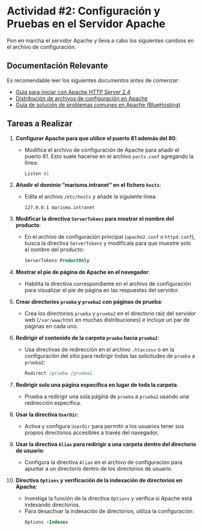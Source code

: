 # Actividad #2: Configuración y Pruebas en el Servidor Apache

Pon en marcha el servidor Apache y lleva a cabo los siguientes cambios en el archivo de configuración.

## Documentación Relevante

Es recomendable leer los siguientes documentos antes de comenzar:

- [Guía para iniciar con Apache HTTP Server 2.4](https://httpd.apache.org/docs/2.4/getting-started.html)
- [Distribución de archivos de configuración en Apache](http://wiki.apache.org/httpd/DistrosDefaultLayout#Win32_.28Apache_httpd_2.2.29)
- [Guía de solución de problemas comunes en Apache (BlueHosting)](https://docs.bluehosting.cl/troubleshooting/servidores/guia-de-solucion-de-problemas-comunes-de-apache.html)

## Tareas a Realizar

1. **Configurar Apache para que utilice el puerto 81 además del 80**:
   - Modifica el archivo de configuración de Apache para añadir el puerto 81. Esto suele hacerse en el archivo `ports.conf` agregando la línea:
     ```apache
     Listen 81
     ```

2. **Añadir el dominio “marisma.intranet” en el fichero `hosts`**:
   - Edita el archivo `/etc/hosts` y añade la siguiente línea:
     ```
     127.0.0.1 marisma.intranet
     ```

3. **Modificar la directiva `ServerTokens` para mostrar el nombre del producto**:
   - En el archivo de configuración principal (`apache2.conf` o `httpd.conf`), busca la directiva `ServerTokens` y modifícala para que muestre solo el nombre del producto:
     ```apache
     ServerTokens ProductOnly
     ```

4. **Mostrar el pie de página de Apache en el navegador**:
   - Habilita la directiva correspondiente en el archivo de configuración para visualizar el pie de página en las respuestas del servidor.

5. **Crear directorios `prueba` y `prueba2` con páginas de prueba**:
   - Crea los directorios `prueba` y `prueba2` en el directorio raíz del servidor web (`/var/www/html` en muchas distribuciones) e incluye un par de páginas en cada uno.

6. **Redirigir el contenido de la carpeta `prueba` hacia `prueba2`**:
   - Usa directivas de redirección en el archivo `.htaccess` o en la configuración del sitio para redirigir todas las solicitudes de `prueba` a `prueba2`:
     ```apache
     Redirect /prueba /prueba2
     ```

7. **Redirigir solo una página específica en lugar de toda la carpeta**:
   - Prueba a redirigir una sola página de `prueba` a `prueba2` usando una redirección específica.

8. **Usar la directiva `UserDir`**:
   - Activa y configura `UserDir` para permitir a los usuarios tener sus propios directorios accesibles a través del navegador.

9. **Usar la directiva `Alias` para redirigir a una carpeta dentro del directorio de usuario**:
   - Configura la directiva `Alias` en el archivo de configuración para apuntar a un directorio dentro de los directorios de usuario.

10. **Directiva `Options` y verificación de la indexación de directorios en Apache**:
    - Investiga la función de la directiva `Options` y verifica si Apache está indexando directorios.
    - Para desactivar la indexación de directorios, utiliza la configuración:
      ```apache
      Options -Indexes
      ```
